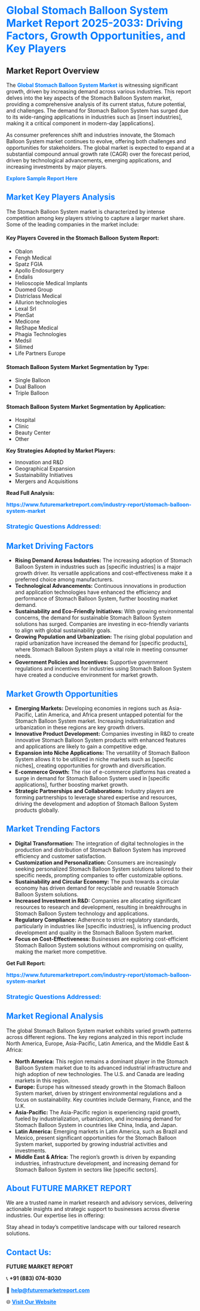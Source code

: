 <h1 style="color: #007BFF;">Global Stomach Balloon System Market Report 2025-2033: Driving Factors, Growth Opportunities, and Key Players</h1>

<section id="overview">
<h2>Market Report Overview</h2>
<p>The <a href="https://www.futuremarketreport.com/industry-report/stomach-balloon-system-market" style="color: #007BFF; text-decoration: none;"><strong>Global Stomach Balloon System Market</strong></a> is witnessing significant growth, driven by increasing demand across various industries. This report delves into the key aspects of the Stomach Balloon System market, providing a comprehensive analysis of its current status, future potential, and challenges. The demand for Stomach Balloon System has surged due to its wide-ranging applications in industries such as [insert industries], making it a critical component in modern-day [applications].</p>
<p>As consumer preferences shift and industries innovate, the Stomach Balloon System market continues to evolve, offering both challenges and opportunities for stakeholders. The global market is expected to expand at a substantial compound annual growth rate (CAGR) over the forecast period, driven by technological advancements, emerging applications, and increasing investments by major players.</p>
</section>

<section id="overview">
<p><a href="https://www.futuremarketreport.com/request-sample/reportId=77535" style="color: #007BFF; text-decoration: none;"><strong>Explore Sample Report Here</strong></a></p>
</section>

<section id="key-players">
<h2 style="color: #007BFF;">Market Key Players Analysis</h2>
<p>The Stomach Balloon System market is characterized by intense competition among key players striving to capture a larger market share. Some of the leading companies in the market include:</p>
<h4>Key Players Covered in the Stomach Balloon System Report:</h4>
<ul><li>Obalon</li><li>Fengh Medical</li><li>Spatz FGIA</li><li>Apollo Endosurgery</li><li>Endalis</li><li>Helioscopie Medical Implants</li><li>Duomed Group</li><li>Districlass Medical</li><li>Allurion technologies</li><li>Lexal Srl</li><li>PlenSat</li><li>Medicone</li><li>ReShape Medical</li><li>Phagia Technologies</li><li>Medsil</li><li>Silimed</li><li>Life Partners Europe</li></ul>
<h4>Stomach Balloon System Market Segmentation by Type:</h4>
<ul><li>Single Balloon</li><li>Dual Balloon</li><li>Triple Balloon</li></ul>

<h4>Stomach Balloon System Market Segmentation by Application:</h4>
<ul><li>Hospital</li><li>Clinic</li><li>Beauty Center</li><li>Other</li></ul>
<p><strong>Key Strategies Adopted by Market Players:</strong></p>
<ul>
<li>Innovation and R&D</li>
<li>Geographical Expansion</li>
<li>Sustainability Initiatives</li>
<li>Mergers and Acquisitions</li>
</ul>
</section>

<section>
<p><strong>Read Full Analysis: </strong></p><a href="https://www.futuremarketreport.com/industry-report/stomach-balloon-system-market" style="color: #007BFF; text-decoration: none;"><strong>https://www.futuremarketreport.com/industry-report/stomach-balloon-system-market</strong></a>
<h3 style="color: #007BFF;">Strategic Questions Addressed:</h3>
</section>

<section id="driving-factors">
<h2 style="color: #007BFF;">Market Driving Factors</h2>
<ul>
<li><strong>Rising Demand Across Industries:</strong> The increasing adoption of Stomach Balloon System in industries such as [specific industries] is a major growth driver. Its versatile applications and cost-effectiveness make it a preferred choice among manufacturers.</li>
<li><strong>Technological Advancements:</strong> Continuous innovations in production and application technologies have enhanced the efficiency and performance of Stomach Balloon System, further boosting market demand.</li>
<li><strong>Sustainability and Eco-Friendly Initiatives:</strong> With growing environmental concerns, the demand for sustainable Stomach Balloon System solutions has surged. Companies are investing in eco-friendly variants to align with global sustainability goals.</li>
<li><strong>Growing Population and Urbanization:</strong> The rising global population and rapid urbanization have increased the demand for [specific products], where Stomach Balloon System plays a vital role in meeting consumer needs.</li>
<li><strong>Government Policies and Incentives:</strong> Supportive government regulations and incentives for industries using Stomach Balloon System have created a conducive environment for market growth.</li>
</ul>
</section>

<section id="growth-opportunities">
<h2 style="color: #007BFF;">Market Growth Opportunities</h2>
<ul>
<li><strong>Emerging Markets:</strong> Developing economies in regions such as Asia-Pacific, Latin America, and Africa present untapped potential for the Stomach Balloon System market. Increasing industrialization and urbanization in these regions are key growth drivers.</li>
<li><strong>Innovative Product Development:</strong> Companies investing in R&D to create innovative Stomach Balloon System products with enhanced features and applications are likely to gain a competitive edge.</li>
<li><strong>Expansion into Niche Applications:</strong> The versatility of Stomach Balloon System allows it to be utilized in niche markets such as [specific niches], creating opportunities for growth and diversification.</li>
<li><strong>E-commerce Growth:</strong> The rise of e-commerce platforms has created a surge in demand for Stomach Balloon System used in [specific applications], further boosting market growth.</li>
<li><strong>Strategic Partnerships and Collaborations:</strong> Industry players are forming partnerships to leverage shared expertise and resources, driving the development and adoption of Stomach Balloon System products globally.</li>
</ul>
</section>

<section id="trending-factors">
<h2 style="color: #007BFF;">Market Trending Factors</h2>
<ul>
<li><strong>Digital Transformation:</strong> The integration of digital technologies in the production and distribution of Stomach Balloon System has improved efficiency and customer satisfaction.</li>
<li><strong>Customization and Personalization:</strong> Consumers are increasingly seeking personalized Stomach Balloon System solutions tailored to their specific needs, prompting companies to offer customizable options.</li>
<li><strong>Sustainability and Circular Economy:</strong> The push towards a circular economy has driven demand for recyclable and reusable Stomach Balloon System solutions.</li>
<li><strong>Increased Investment in R&D:</strong> Companies are allocating significant resources to research and development, resulting in breakthroughs in Stomach Balloon System technology and applications.</li>
<li><strong>Regulatory Compliance:</strong> Adherence to strict regulatory standards, particularly in industries like [specific industries], is influencing product development and quality in the Stomach Balloon System market.</li>
<li><strong>Focus on Cost-Effectiveness:</strong> Businesses are exploring cost-efficient Stomach Balloon System solutions without compromising on quality, making the market more competitive.</li>
</ul>
</section>

<section>
<p><strong>Get Full Report: </strong></p><a href="https://www.futuremarketreport.com/industry-report/stomach-balloon-system-market" style="color: #007BFF; text-decoration: none;"><strong>https://www.futuremarketreport.com/industry-report/stomach-balloon-system-market</strong></a>
<h3 style="color: #007BFF;">Strategic Questions Addressed:</h3>
</section>


<section id="regional-analysis">
<h2 style="color: #007BFF;">Market Regional Analysis</h2>
<p>The global Stomach Balloon System market exhibits varied growth patterns across different regions. The key regions analyzed in this report include North America, Europe, Asia-Pacific, Latin America, and the Middle East & Africa:</p>
<ul>
<li><strong>North America:</strong> This region remains a dominant player in the Stomach Balloon System market due to its advanced industrial infrastructure and high adoption of new technologies. The U.S. and Canada are leading markets in this region.</li>
<li><strong>Europe:</strong> Europe has witnessed steady growth in the Stomach Balloon System market, driven by stringent environmental regulations and a focus on sustainability. Key countries include Germany, France, and the U.K.</li>
<li><strong>Asia-Pacific:</strong> The Asia-Pacific region is experiencing rapid growth, fueled by industrialization, urbanization, and increasing demand for Stomach Balloon System in countries like China, India, and Japan.</li>
<li><strong>Latin America:</strong> Emerging markets in Latin America, such as Brazil and Mexico, present significant opportunities for the Stomach Balloon System market, supported by growing industrial activities and investments.</li>
<li><strong>Middle East & Africa:</strong> The region’s growth is driven by expanding industries, infrastructure development, and increasing demand for Stomach Balloon System in sectors like [specific sectors].</li>
</ul>
</section>

<footer>
<h2 style="color: #007BFF;">About FUTURE MARKET REPORT</h2>
<p>We are a trusted name in market research and advisory services, delivering actionable insights and strategic support to businesses across diverse industries. Our expertise lies in offering:</p>

<p>Stay ahead in today’s competitive landscape with our tailored research solutions.</p>

<h2 style="color: #007BFF;">Contact Us:</h2>
<p><strong>FUTURE MARKET REPORT</strong></p>
<p>📞 <strong>+91 (883) 074-8030</strong></p>
<p>📧 <strong><a href="mailto:help@futuremarketreport.com" style="color: #007BFF;">help@futuremarketreport.com</a></strong></p>
<p>🌐 <strong><a href="https://www.futuremarketreport.com/" style="color: #007BFF;">Visit Our Website</a></strong></p>
</footer>